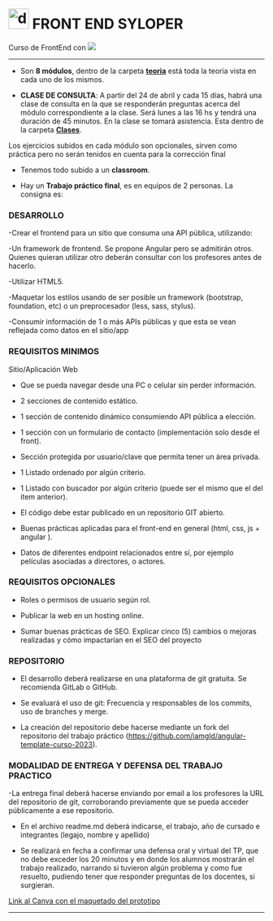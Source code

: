 # <img width="40" height="40" src="https://img.icons8.com/emoji/40/desktop-computer.png" alt="desktop-computer"/> FRONT END SYLOPER


Curso de FrontEnd con <img src="https://user-images.githubusercontent.com/72580574/232621721-bb6cd3d0-269e-4cc5-b059-1765d729958c.png" widht="100" />

---

- Son **8 módulos**, dentro de la carpeta [**teoria**](https://github.com/eugenia1984/frontend-syloper/tree/main/teoria) está toda la teoría vista en cada uno de los mismos.

- **CLASE DE CONSULTA**: A partir del 24 de abril y cada 15 días, habrá una clase de consulta en la que se responderán preguntas acerca del módulo correspondiente a la clase. Será lunes a las 16 hs y tendrá una duración de 45 minutos. En la clase se tomará asistencia. Esta dentro de la carpeta [**Clases**](https://github.com/eugenia1984/frontend-syloper/tree/main/clases).

Los ejercicios subidos en cada módulo son opcionales, sirven como práctica pero no serán tenidos en cuenta para la corrección final

- Tenemos todo subido a un **classroom**.

- Hay un **Trabajo práctico final**, es en equipos de 2 personas. La consigna es:


### DESARROLLO

-Crear el frontend para un sitio que consuma una API pública, utilizando:

-Un framework de frontend. Se propone Angular pero se admitirán otros. Quienes quieran utilizar otro deberán consultar con los profesores antes de hacerlo.

-Utilizar HTML5.

-Maquetar los estilos usando de ser posible un framework (bootstrap, foundation, etc) o un preprocesador (less, sass, stylus).

-Consumir información de 1 o más APIs públicas y que esta se vean reflejada como datos en el sitio/app


### REQUISITOS MINIMOS

Sitio/Aplicación Web

- Que se pueda navegar desde una PC o celular sin perder información.

- 2 secciones de contenido estático.

- 1 sección de contenido dinámico consumiendo API pública a elección.

- 1 sección con un formulario de contacto (implementación solo desde el front).

- Sección protegida por usuario/clave que permita tener un área privada.

- 1 Listado ordenado por algún criterio.

- 1 Listado con buscador por algún criterio (puede ser el mismo que el del ítem anterior).

- El código debe estar publicado en un repositorio GIT abierto.

- Buenas prácticas aplicadas para el front-end en general (html, css, js + angular ).

- Datos de diferentes endpoint relacionados entre sí, por ejemplo películas asociadas a directores, o actores.

### REQUISITOS OPCIONALES

- Roles o permisos de usuario según rol.

- Publicar la web en un hosting online.

- Sumar buenas prácticas de SEO. Explicar cinco (5) cambios o mejoras realizadas y cómo impactarían en el SEO del proyecto


### REPOSITORIO

- El desarrollo deberá realizarse en una plataforma de git gratuita. Se recomienda GitLab o GitHub.

- Se evaluará el uso de git: Frecuencia y responsables de los commits, uso de branches y merge.

- La creación del repositorio debe hacerse mediante un fork del repositorio del trabajo práctico (https://github.com/iamgld/angular-template-curso-2023).


### MODALIDAD DE ENTREGA Y DEFENSA DEL TRABAJO PRACTICO

-La entrega final deberá hacerse enviando por email a los profesores la URL del repositorio de git, corroborando previamente que se pueda acceder públicamente a ese repositorio.

- En el archivo readme.md deberá indicarse, el trabajo, año de cursado e integrantes (legajo, nombre y apellido)

- Se realizará en fecha a confirmar una defensa oral y virtual del TP, que no debe exceder los 20 minutos y en donde los alumnos mostrarán el trabajo realizado, narrando si tuvieron algún problema y como fue resuelto, pudiendo tener que responder preguntas de los docentes, si surgieran.


[Link al Canva con el maquetado del prototipo](https://www.canva.com/design/DAFiuea8ges/_sspazzLlNLHfqRZ10OZDQ/edit?utm_content=DAFiuea8ges&utm_campaign=designshare&utm_medium=link2&utm_source=sharebutton)

---
